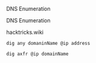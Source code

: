    

DNS Enumeration

DNS Enumeration

hacktricks.wiki

`dig any domaninName @ip address`

`dig axfr @ip domainName`